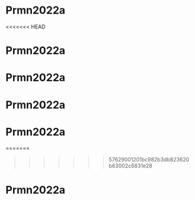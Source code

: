 # Prmn2022a
<<<<<<< HEAD
# Prmn2022a
# Prmn2022a
# Prmn2022a
# Prmn2022a
=======
>>>>>>> 57629001201bc982b3db823620b63002c6831e28
# Prmn2022a
